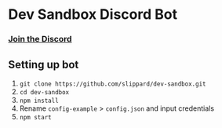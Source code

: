 # Dev Sandbox Discord Bot
### [Join the Discord](https://discord.gg/6eBTTDM)

## Setting up bot
1. `git clone https://github.com/slippard/dev-sandbox.git`
2. `cd dev-sandbox`
3. `npm install`
4. Rename `config-example` > `config.json` and input credentials
5. `npm start`

